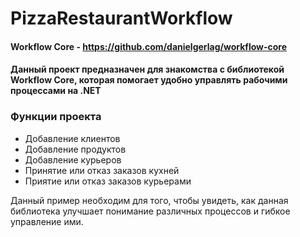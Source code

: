 # PizzaRestaurantWorkflow

#### Workflow Core - https://github.com/danielgerlag/workflow-core

#### Данный проект предназначен для знакомства с библиотекой Workflow Core, которая помогает удобно управлять рабочими процессами на .NET

### Функции проекта

<ul>
    <li>Добавление клиентов</li>
    <li>Добавление продуктов</li>
    <li>Добавление курьеров</li>
    <li>Принятие или отказ заказов кухней</li>
    <li>Приятие или отказ заказов курьерами</li>
</ul>

<p>Данный пример необходим для того, чтобы увидеть, как данная библиотека улучшает понимание различных процессов и гибкое управление ими.</p>
